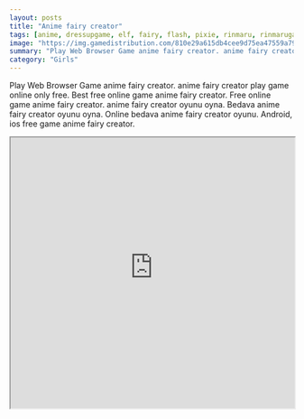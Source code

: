 ```yaml
---
layout: posts
title: "Anime fairy creator"
tags: [anime, dressupgame, elf, fairy, flash, pixie, rinmaru, rinmarugames, free, online, games, oyna, game, free, games, play, play, games]
image: "https://img.gamedistribution.com/810e29a615db4cee9d75ea47559a795d.jpg"
summary: "Play Web Browser Game anime fairy creator. anime fairy creator play game online only free. Best free online game anime fairy creator. Free online game anime fairy creator. anime fairy creator oyunu oyna. Bedava anime fairy creator oyunu oyna. Online bedava anime fairy creator oyunu. Android, ios free game anime fairy creator."
category: "Girls"
---
```


Play Web Browser Game anime fairy creator. anime fairy creator play game online only free. Best free online game anime fairy creator. Free online game anime fairy creator. anime fairy creator oyunu oyna. Bedava anime fairy creator oyunu oyna. Online bedava anime fairy creator oyunu. Android, ios free game anime fairy creator.

<iframe width="100%" height="480px;" src="https://flash.gamedistribution.com?game=810e29a615db4cee9d75ea47559a795d"></iframe>